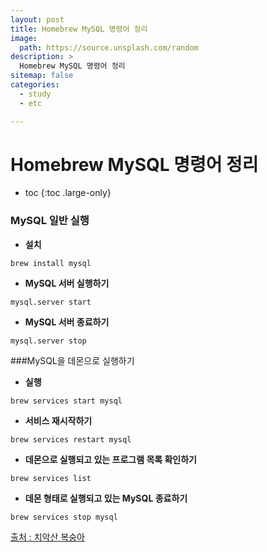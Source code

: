 ```yaml
---
layout: post
title: Homebrew MySQL 명령어 정리
image:
  path: https://source.unsplash.com/random
description: >
  Homebrew MySQL 명령어 정리
sitemap: false
categories:
  - study
  - etc

---
```

# Homebrew MySQL 명령어 정리

* toc
{:toc .large-only}

### MySQL 일반 실행

- **설치**

`brew install mysql`


- **MySQL 서버 실행하기**

`mysql.server start`

- **MySQL 서버 종료하기**

`mysql.server stop`


###MySQL을 데몬으로 실행하기


- **실행**

`brew services start mysql`

- **서비스 재시작하기**

`brew services restart mysql`

- **데몬으로 실행되고 있는 프로그램 목록 확인하기**

`brew services list`

- **데몬 형태로 실행되고 있는 MySQL 종료하기**

``brew services stop mysql``

[출처 : 치악산 복숭아](https://bsscl.tistory.com/5)

